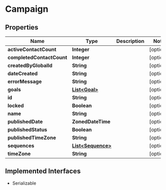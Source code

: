 

# Campaign


## Properties

| Name | Type | Description | Notes |
|------------ | ------------- | ------------- | -------------|
|**activeContactCount** | **Integer** |  |  [optional] |
|**completedContactCount** | **Integer** |  |  [optional] |
|**createdByGlobalId** | **String** |  |  [optional] |
|**dateCreated** | **String** |  |  [optional] |
|**errorMessage** | **String** |  |  [optional] |
|**goals** | [**List&lt;Goal&gt;**](Goal.md) |  |  [optional] |
|**id** | **String** |  |  [optional] |
|**locked** | **Boolean** |  |  [optional] |
|**name** | **String** |  |  [optional] |
|**publishedDate** | **ZonedDateTime** |  |  [optional] |
|**publishedStatus** | **Boolean** |  |  [optional] |
|**publishedTimeZone** | **String** |  |  [optional] |
|**sequences** | [**List&lt;Sequence&gt;**](Sequence.md) |  |  [optional] |
|**timeZone** | **String** |  |  [optional] |


## Implemented Interfaces

* Serializable

